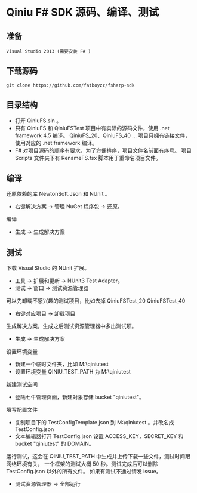 Qiniu F# SDK 源码、编译、测试
===

## 准备

	Visual Studio 2013 (需要安装 F# )

## 下载源码

	git clone https://github.com/fatboyzz/fsharp-sdk

## 目录结构

- 打开 QiniuFS.sln 。
- 只有 QiniuFS 和 QiniuFSTest 项目中有实际的源码文件，使用 .net framework 4.5 编译。 
  QiniuFS_20、QiniuFS_40 ... 项目只拥有链接文件，使用对应的 .net framework 编译。
- F# 对项目源码的顺序有要求，为了方便排序，项目文件名前面有序号。
  项目 Scripts 文件夹下有 RenameFS.fsx 脚本用于重命名项目文件。

## 编译
	
还原依赖的库 NewtonSoft.Json 和 NUnit 。
- 右键解决方案 -> 管理 NuGet 程序包 -> 还原。

编译
- 生成 -> 生成解决方案

## 测试

下载 Visual Studio 的 NUnit 扩展。
- 工具 -> 扩展和更新 -> NUnit3 Test Adapter。
- 测试 -> 窗口 -> 测试资源管理器

可以先卸载不感兴趣的测试项目，比如去掉 QiniuFSTest_20 QiniuFSTest_40
- 右键对应项目 -> 卸载项目

生成解决方案，生成之后测试资源管理器中多出测试项。
- 生成 -> 生成解决方案

设置环境变量
- 新建一个临时文件夹，比如 M:\qiniutest
- 设置环境变量 QINIU_TEST_PATH 为 M:\qiniutest

新建测试空间
- 登陆七牛管理页面，新建对象存储 bucket "qiniutest"。

填写配置文件
- 复制项目下的 TestConfigTemplate.json 到 M:\qiniutest 。并改名成 TestConfig.json
- 文本编辑器打开 TestConfig.json 设置 ACCESS_KEY，SECRET_KEY 和 bucket "qiniutest" 的 DOMAIN。

运行测试，这会在 QINIU_TEST_PATH 中生成并上传下载一些文件，测试时间跟网络环境有关，
一个框架的测试大概 50 秒。测试完成后可以删除 TestConfig.json 以外的所有文件。 如果有测试不通过请发 issue。
- 测试资源管理器 -> 全部运行
